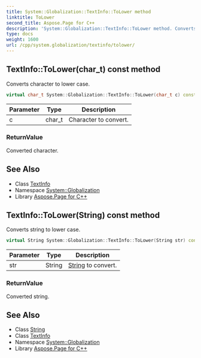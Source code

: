 ```yaml
---
title: System::Globalization::TextInfo::ToLower method
linktitle: ToLower
second_title: Aspose.Page for C++
description: 'System::Globalization::TextInfo::ToLower method. Converts character to lower case in C++.'
type: docs
weight: 1600
url: /cpp/system.globalization/textinfo/tolower/
---
```

## TextInfo::ToLower(char_t) const method


Converts character to lower case.

```cpp
virtual char_t System::Globalization::TextInfo::ToLower(char_t c) const
```


| Parameter | Type | Description |
| --- | --- | --- |
| c | char_t | Character to convert. |

### ReturnValue

Converted character.

## See Also

* Class [TextInfo](../)
* Namespace [System::Globalization](../../)
* Library [Aspose.Page for C++](../../../)
## TextInfo::ToLower(String) const method


Converts string to lower case.

```cpp
virtual String System::Globalization::TextInfo::ToLower(String str) const
```


| Parameter | Type | Description |
| --- | --- | --- |
| str | String | [String](../../../system/string/) to convert. |

### ReturnValue

Converted string.

## See Also

* Class [String](../../../system/string/)
* Class [TextInfo](../)
* Namespace [System::Globalization](../../)
* Library [Aspose.Page for C++](../../../)
